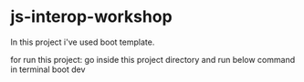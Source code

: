 # js-interop-workshop

In this project i've used boot template.

  for run this project: go inside this project directory and run below command in terminal
                                                            boot dev
